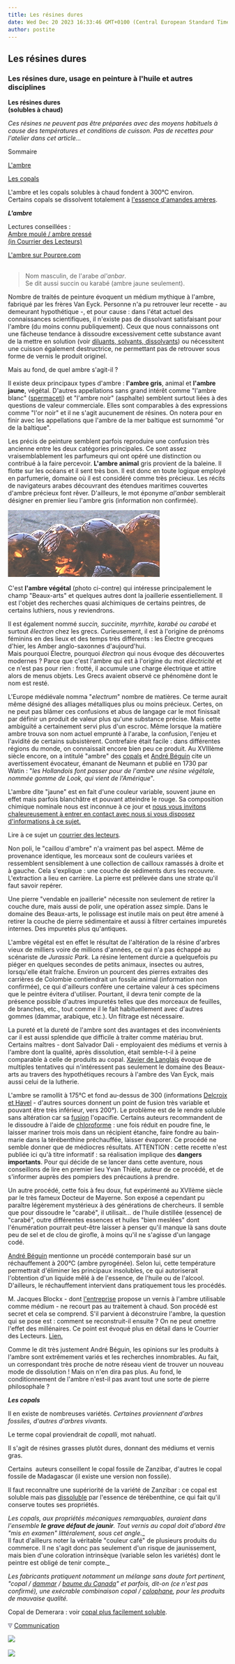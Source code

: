 ```yaml
---
title: Les résines dures
date: Wed Dec 20 2023 16:33:46 GMT+0100 (Central European Standard Time)
author: postite
---
```


## Les résines dures
### Les résines dure, usage en peinture à l'huile et autres disciplines
 **Les résines dures  
(solubles à chaud)** 

_Ces résines ne peuvent pas être préparées avec des moyens habituels à cause des températures et conditions de cuisson. Pas de recettes pour l'atelier dans cet article..._

Sommaire

[L'ambre](resinessolach.html#lambre)

[Les copals](resinessolach.html#lescopals)

L'ambre et les copals solubles à chaud fondent à 300°C environ.  
Certains copals se dissolvent totalement à [l'essence d'amandes amères](amandeamere.html).

**_L'ambre_**

Lectures conseillées :  
[Ambre moulé / ambre pressé  
(in Courrier des Lecteurs)](courrierdeslecteurs2012a030.html)

[L'ambre sur Pourpre.com](http://pourpre.com/chroma/dico.php?typ=fiche&&ent=ambre)  
 

> Nom masculin, de l'arabe _al'anbar_.  
> Se dit aussi succin ou karabé (ambre jaune seulement).

Nombre de traités de peinture évoquent un médium mythique à l'ambre, fabriqué par les frères Van Eyck. Personne n'a pu retrouver leur recette - au demeurant hypothétique -, et pour cause : dans l'état actuel des connaissances scientifiques, il n'existe pas de dissolvant satisfaisant pour l'ambre (du moins connu publiquement). Ceux que nous connaissons ont une fâcheuse tendance à dissoudre excessivement cette substance avant de la mettre en solution (voir [diluants, solvants, dissolvants](diluantssolvants.html)) ou nécessitent une cuisson également destructrice, ne permettant pas de retrouver sous forme de vernis le produit originel.

Mais au fond, de quel ambre s'agit-il ?

Il existe deux principaux types d'ambre : **l'ambre gris**, animal et **l'ambre jaune**, végétal. D'autres appellations sans grand intérêt comme "l'ambre blanc" ([spermaceti](spermaceti.html)) et "l'ambre noir" (asphalte) semblent surtout liées à des questions de valeur commerciale. Elles sont comparables à des expressions comme "l'or noir" et il ne s'agit aucunement de résines. On notera pour en finir avec les appellations que l'ambre de la mer baltique est surnommé "or de la baltique".

Les précis de peinture semblent parfois reproduire une confusion très ancienne entre les deux catégories principales. Ce sont assez vraisemblablement les parfumeurs qui ont opéré une distinction ou contribué à la faire percevoir. **L'ambre animal** gris provient de la baleine. Il flotte sur les océans et il sent très bon. Il est donc en toute logique employé en parfumerie, domaine où il est considéré comme très précieux. Les récits de navigateurs arabes découvrant des étendues maritimes couvertes d'ambre précieux font rêver. D'ailleurs, le mot éponyme _al'anbar_ semblerait désigner en premier lieu l'ambre gris (information non confirmée).

![](images/ambrevw.jpg)

C'est **l'ambre végétal** (photo ci-contre) qui intéresse principalement le champ "Beaux-arts" et quelques autres dont la joaillerie essentiellement. Il est l'objet des recherches quasi alchimiques de certains peintres, de certains luthiers, nous y reviendrons.

Il est également nommé _succin, succinite, myrrhite, karabé ou carabé_ et surtout _êlectron_ chez les grecs. Curieusement, il est à l'origine de prénoms féminins en des lieux et des temps très différents : les Électre grecques d'hier, les Amber anglo-saxonnes d'aujourd'hui.  
Mais pourquoi Électre, pourquoi _êlectron_ qui nous évoque des découvertes modernes ? Parce que c'est l'ambre qui est à l'origine du mot _électricité_ et ce n'est pas pour rien : frotté, il accumule une charge électrique et attire alors de menus objets. Les Grecs avaient observé ce phénomène dont le nom est resté.

L'Europe médiévale nomma "_electrum_" nombre de matières. Ce terme aurait même désigné des alliages métalliques plus ou moins précieux. Certes, on ne peut pas blâmer ces confusions et abus de langage car le mot finissait par définir un produit de valeur plus qu'une substance précise. Mais cette ambiguïté a certainement servi plus d'un escroc. Même lorsque la matière ambre trouva son nom actuel emprunté à l'arabe, la confusion, l'enjeu et l'avidité de certains subsistèrent. Contrefaire était facile : dans différentes régions du monde, on connaissait encore bien peu ce produit. Au XVIIIème siècle encore, on a intitulé "ambre" des [copals](resinessolach.html#lescopals) et [André Béguin](livres.html#beguin) cite un avertissement évocateur, émanant de Neumann et publié en 1730 par Watin : "_les Hollandois font passer pour de l'ambre une résine végétale, nommée gomme de Look, qui vient de l'Amérique_".

L'ambre dite "jaune" est en fait d'une couleur variable, souvent jaune en effet mais parfois blanchâtre et pouvant atteindre le rouge. Sa composition chimique nominale nous est inconnue à ce jour et [nous vous invitons chaleureusement à entrer en contact avec nous si vous disposez d'informations à ce sujet.](ecrire.html)

Lire à ce sujet un [courrier des lecteurs](courrierdeslecteurs2010b160.html#20100603br).

Non poli, le "caillou d'ambre" n'a vraiment pas bel aspect. Même de provenance identique, les morceaux sont de couleurs variées et ressemblent sensiblement à une collection de cailloux ramassés à droite et à gauche. Cela s'explique : une couche de sédiments durs les recouvre. L'extraction a lieu en carrière. La pierre est prélevée dans une strate qu'il faut savoir repérer.

Une pierre "vendable en joaillerie" nécessite non seulement de retirer la couche dure, mais aussi de polir, une opération assez simple. Dans le domaine des Beaux-arts, le polissage est inutile mais on peut être amené à retirer la couche de pierre sédimentaire et aussi à filtrer certaines impuretés internes. Des impuretés plus qu'antiques.

L'ambre végétal est en effet le résultat de l'altération de la résine d'arbres vieux de milliers voire de millions d'années, ce qui n'a pas échappé au scénariste de _Jurassic Park_. La résine lentement durcie a quelquefois pu piéger en quelques secondes de petits animaux, insectes ou autres, lorsqu'elle était fraîche. Environ un pourcent des pierres extraites des carrières de Colombie contiendrait un fossile animal (information non confirmée), ce qui d'ailleurs confère une certaine valeur à ces spécimens que le peintre évitera d'utiliser. Pourtant, il devra tenir compte de la présence possible d'autres impuretés telles que des morceaux de feuilles, de branches, etc., tout comme il le fait habituellement avec d'autres gommes (dammar, arabique, etc.). Un filtrage est nécessaire.

La pureté et la dureté de l'ambre sont des avantages et des inconvénients car il est aussi splendide que difficile à traiter comme matériau brut. Certains maîtres - dont Salvador Dali - employaient des médiums et vernis à l'ambre dont la qualité, après dissolution, était semble-t-il à peine comparable à celle de produits au copal. [Xavier de Langlais](livres.html#langlais) évoque de multiples tentatives qui n'intéressent pas seulement le domaine des Beaux-arts au travers des hypothétiques recours à l'ambre des Van Eyck, mais aussi celui de la lutherie.

L'ambre se ramollit à 175°C et fond au-dessus de 300 (informations [Delcroix et Havel](livres.html#delcroix) - d'autres sources donnent un point de fusion très variable et pouvant être très inférieur, vers 200°). Le problème est de le rendre soluble sans altération car sa [fusion](fusion.html) l'opacifie. Certains auteurs recommandent de le dissoudre à l'aide de [chloroforme](chloroforme.html) : une fois réduit en poudre fine, le laisser mariner trois mois dans un récipient étanche, faire fondre au bain-marie dans la térébenthine préchauffée, laisser évaporer. Ce procédé ne semble donner que de médiocres résultats. ATTENTION : cette recette n'est publiée ici qu'à titre informatif : sa réalisation implique des **dangers** **importants**. Pour qui décide de se lancer dans cette aventure, nous conseillons de lire en premier lieu Yvan Thièle, auteur de ce procédé, et de s'informer auprès des pompiers des précautions à prendre.

Un autre procédé, cette fois à feu doux, fut expérimenté au XVIIème siècle par le très fameux Docteur de Mayerne. Son exposé a cependant pu paraître légèrement mystérieux à des générations de chercheurs. Il semble que pour dissoudre le "carabé", il utilisait... de l'huile distillée (essence) de "carabé", outre différentes essences et huiles "bien meslées" dont l'énumération pourrait peut-être laisser à penser qu'il manque là sans doute peu de sel et de clou de girofle, à moins qu'il ne s'agisse d'un langage codé.

[André Béguin](livres.html#beguin) mentionne un procédé contemporain basé sur un réchauffement à 200°C (ambre pyrogénée). Selon lui, cette température permettrait d'éliminer les principaux insolubles, ce qui autoriserait l'obtention d'un liquide mêlé à de l'essence, de l'huile ou de l'alcool. D'ailleurs, le réchauffement intervient dans pratiquement tous les procédés.

M. Jacques Blockx - dont [l'entreprise](liens.html#blockx) propose un vernis à l'ambre utilisable comme médium - ne recourt pas au traitement à chaud. Son procédé est secret et cela se comprend. S'il parvient à déconstruire l'ambre, la question qui se pose est : comment se reconstruit-il ensuite ? On ne peut omettre l'effet des millénaires. Ce point est évoqué plus en détail dans le Courrier des Lecteurs. [Lien.](courrierdeslecteurs2011c010.html)

Comme le dit très justement André Béguin, les opinions sur les produits à l'ambre sont extrêmement variés et les recherches innombrables. Au fait, un correspondant très proche de notre réseau vient de trouver un nouveau mode de dissolution ! Mais on n'en dira pas plus. Au fond, le conditionnement de l'ambre n'est-il pas avant tout une sorte de pierre philosophale ?

**_Les copals_**

Il en existe de nombreuses variétés. _Certaines proviennent d'arbres fossiles, d'autres d'arbres vivants._

Le terme copal proviendrait de _copalli_, mot nahuatl.

Il s'agit de résines grasses plutôt dures, donnant des médiums et vernis gras.

Certains  auteurs conseillent le copal fossile de Zanzibar, d'autres le copal fossile de Madagascar (il existe une version non fossile).

Il faut reconnaître une supériorité de la variété de Zanzibar : ce copal est soluble mais pas [dissoluble](diluantssolvants.html) par l'essence de térébenthine, ce qui fait qu'il conserve toutes ses propriétés.

_Les copals, aux propriétés mécaniques remarquables, auraient dans l'ensemble **le grave défaut de jaunir**. Tout vernis au copal doit d'abord être "mis en examen" littéralement, sous cet angle.__  
Il faut d'ailleurs noter la véritable "couleur café" de plusieurs produits du commerce. Il ne s'agit donc pas seulement d'un risque de jaunissement, mais bien d'une coloration intrinsèque (variable selon les variétés) dont le peintre est obligé de tenir compte._

_Les fabricants pratiquent notamment un mélange sans doute fort pertinent, "copal / [dammar](resinedammar.html) / [baume du Canada](canada.html)" et parfois, dit-on (ce n'est pas confirmé), une exécrable combinaison copal / [colophane](autresresines.html#colophane), pour les produits de mauvaise qualité._

Copal de Demerara : voir [copal plus facilement soluble](resinesdemidures.html).



![](images/flechebas.gif) [Communication](http://www.artrealite.com/annonceurs.htm) 

[![](https://cbonvin.fr/sites/regie.artrealite.com/visuels/campagne1.png)](index-2.html#20131014)

![](https://cbonvin.fr/sites/regie.artrealite.com/visuels/campagne2.png)